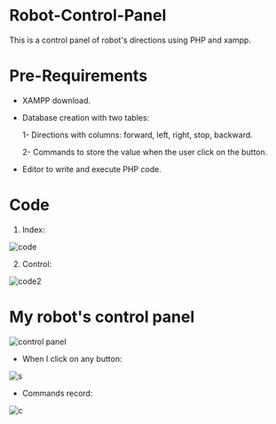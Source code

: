 # Robot-Control-Panel
This is a control panel of robot's directions using PHP and xampp.
 # Pre-Requirements
 - XAMPP download.
 - Database creation with two tables:
   
    1- Directions with columns: forward, left, right, stop, backward.
   
    2- Commands to store the value when the user click on the button.

- Editor to write and execute PHP code.

# Code
1) Index:

![code](https://github.com/user-attachments/assets/17b1a4f6-c300-4685-aad9-9289506baa77)

2) Control:

![code2](https://github.com/user-attachments/assets/cab1845f-c784-491d-b8d6-65856f9b6bfe)

# My robot's control panel

![control panel](https://github.com/user-attachments/assets/f4cb01e0-bc13-4c93-bdac-aa5572d9d7b0)

- When I click on any button:

![s](https://github.com/user-attachments/assets/d4a75a3f-b02c-412d-a6d7-b7da811707d3)

- Commands record:

![c](https://github.com/user-attachments/assets/8630e810-6c74-4be3-9f50-6bb035dd7fa4)



